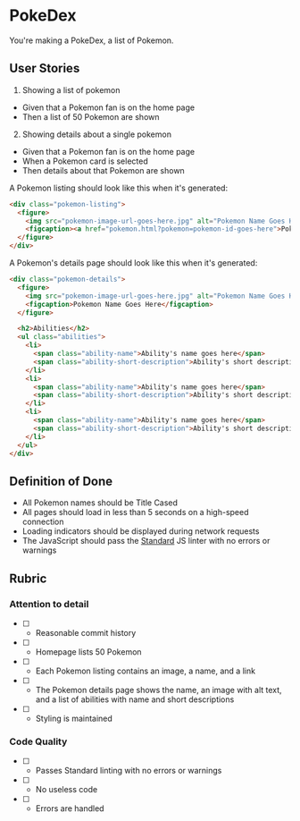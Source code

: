 # PokeDex

You're making a PokeDex, a list of Pokemon.

## User Stories

1. Showing a list of pokemon
  * Given that a Pokemon fan is on the home page
  * Then a list of 50 Pokemon are shown
2. Showing details about a single pokemon
  * Given that a Pokemon fan is on the home page
  * When a Pokemon card is selected
  * Then details about that Pokemon are shown

A Pokemon listing should look like this when it's generated:

```html
<div class="pokemon-listing">
  <figure>
    <img src="pokemon-image-url-goes-here.jpg" alt="Pokemon Name Goes Here" />
    <figcaption><a href="pokemon.html?pokemon=pokemon-id-goes-here">Pokemon Name Goes Here</a></figcaption>
  </figure>
</div>
```

A Pokemon's details page should look like this when it's generated:

```html
<div class="pokemon-details">
  <figure>
    <img src="pokemon-image-url-goes-here.jpg" alt="Pokemon Name Goes Here" />
    <figcaption>Pokemon Name Goes Here</figcaption>
  </figure>

  <h2>Abilities</h2>
  <ul class="abilities">
    <li>
      <span class="ability-name">Ability's name goes here</span>
      <span class="ability-short-description">Ability's short description goes here</span>
    </li>
    <li>
      <span class="ability-name">Ability's name goes here</span>
      <span class="ability-short-description">Ability's short description goes here</span>
    </li>
    <li>
      <span class="ability-name">Ability's name goes here</span>
      <span class="ability-short-description">Ability's short description goes here</span>
    </li>
  </ul>
</div>
```

## Definition of Done

* All Pokemon names should be Title Cased
* All pages should load in less than 5 seconds on a high-speed connection
* Loading indicators should be displayed during network requests
* The JavaScript should pass the [Standard](https://standardjs.com/) JS linter with no errors or warnings

## Rubric

### Attention to detail

* [ ] - Reasonable commit history
* [ ] - Homepage lists 50 Pokemon
* [ ] - Each Pokemon listing contains an image, a name, and a link
* [ ] - The Pokemon details page shows the name, an image with alt text, and a list of abilities with name and short descriptions
* [ ] - Styling is maintained

### Code Quality

* [ ] - Passes Standard linting with no errors or warnings
* [ ] - No useless code
* [ ] - Errors are handled